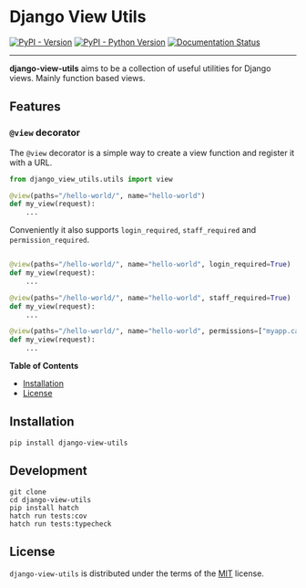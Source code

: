 # Django View Utils

[![PyPI - Version](https://img.shields.io/pypi/v/django-view-utils.svg)](https://pypi.org/project/django-view-utils)
[![PyPI - Python Version](https://img.shields.io/pypi/pyversions/django-view-utils.svg)](https://pypi.org/project/django-view-utils)
[![Documentation Status](https://readthedocs.org/projects/django-view-utils/badge/?version=latest)](https://django-view-utils.readthedocs.io/en/latest/?badge=latest)

-----

**django-view-utils** aims to be a collection of useful utilities for Django views. Mainly function based views.

## Features

### `@view` decorator

The `@view` decorator is a simple way to create a view function and register it with a URL.

```python
from django_view_utils.utils import view

@view(paths="/hello-world/", name="hello-world")
def my_view(request):
    ...
```

Conveniently it also supports `login_required`, `staff_required` and `permission_required`.

```python

@view(paths="/hello-world/", name="hello-world", login_required=True)
def my_view(request):
    ...

@view(paths="/hello-world/", name="hello-world", staff_required=True)
def my_view(request):
    ...

@view(paths="/hello-world/", name="hello-world", permissions=["myapp.can_do_something"])
def my_view(request):
    ...
```


**Table of Contents**

- [Installation](#installation)
- [License](#license)

## Installation

```console
pip install django-view-utils
```

## Development

```console
git clone
cd django-view-utils
pip install hatch
hatch run tests:cov
hatch run tests:typecheck
```

## License

`django-view-utils` is distributed under the terms of the [MIT](https://spdx.org/licenses/MIT.html) license.
